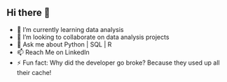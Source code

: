 ## Hi there 👋

- 🌱 I’m currently learning data analysis
- 👯 I’m looking to collaborate on data analysis projects
- 💬 Ask me about Python | SQL | R
- 📫 Reach Me on LinkedIn
- ⚡ Fun fact: Why did the developer go broke? Because they used up all their cache!

